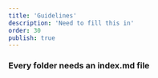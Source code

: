 ```yaml
---
title: 'Guidelines'
description: 'Need to fill this in'
order: 30
publish: true
---
```


### Every folder needs an index.md file
